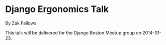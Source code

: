 Django Ergonomics Talk
======================

By Zak Fallows

This talk will be delivered for the Django Boston Meetup group on 2014-01-23.
